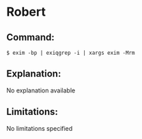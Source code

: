 # Robert

## Command:
```
$ exim -bp | exiqgrep -i | xargs exim -Mrm
```

## Explanation:
No explanation available

## Limitations:
No limitations specified

